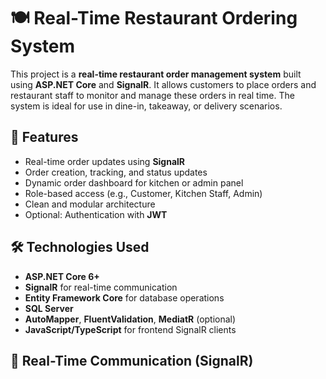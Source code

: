 # 🍽️ Real-Time Restaurant Ordering System

This project is a **real-time restaurant order management system** built using **ASP.NET Core** and **SignalR**. It allows customers to place orders and restaurant staff to monitor and manage these orders in real time. The system is ideal for use in dine-in, takeaway, or delivery scenarios.

## 🚀 Features

- Real-time order updates using **SignalR**
- Order creation, tracking, and status updates
- Dynamic order dashboard for kitchen or admin panel
- Role-based access (e.g., Customer, Kitchen Staff, Admin)
- Clean and modular architecture
- Optional: Authentication with **JWT**

## 🛠️ Technologies Used

- **ASP.NET Core 6+**
- **SignalR** for real-time communication
- **Entity Framework Core** for database operations
- **SQL Server** 
- **AutoMapper**, **FluentValidation**, **MediatR** (optional)
- **JavaScript/TypeScript** for frontend SignalR clients

## 📡 Real-Time Communication (SignalR)
